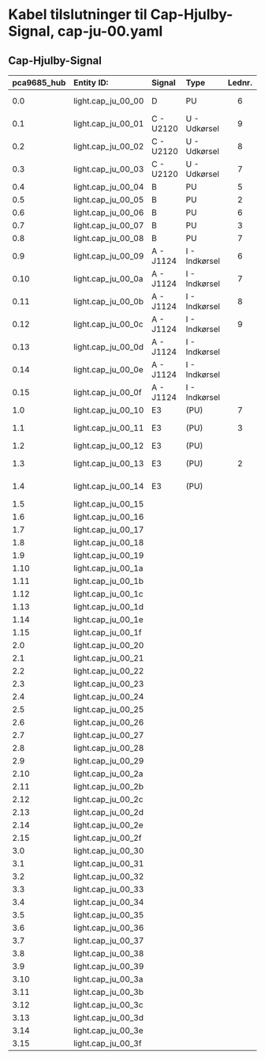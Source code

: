 # Kabel tilslutninger til Cap-Hjulby-Signal, cap-ju-00.yaml

## Cap-Hjulby-Signal

|pca9685_hub|Entity ID:|Signal|Type|Lednr.|LedName|
|:---|:---|:---|:---|:---:|:---|
|0.0|light.cap_ju_00_00|D|PU|6|Cap-Ju-D-6|
|0.1|light.cap_ju_00_01|C - U2120|U - Udkørsel|9|Grøn-Nederest|
|0.2|light.cap_ju_00_02|C - U2120|U - Udkørsel|8|Rød|
|0.3|light.cap_ju_00_03|C - U2120|U - Udkørsel|7|Grøn-Øverst|
|0.4|light.cap_ju_00_04|B|PU|5|Gul|
|0.5|light.cap_ju_00_05|B|PU|2|Hvid|
|0.6|light.cap_ju_00_06|B|PU|6|Grøn|
|0.7|light.cap_ju_00_07|B|PU|3|Hvid|
|0.8|light.cap_ju_00_08|B|PU|7|Rød|
|0.9|light.cap_ju_00_09|A - J1124|I - Indkørsel |6|Gul|
|0.10|light.cap_ju_00_0a|A - J1124|I - Indkørsel |7|Grøn-Øverst|
|0.11|light.cap_ju_00_0b|A - J1124|I - Indkørsel |8|Rød|
|0.12|light.cap_ju_00_0c|A - J1124|I - Indkørsel |9|Grøn-Nederest|
|0.13|light.cap_ju_00_0d|A - J1124|I - Indkørsel ||40|
|0.14|light.cap_ju_00_0e|A - J1124|I - Indkørsel ||60|
|0.15|light.cap_ju_00_0f|A - J1124|I - Indkørsel ||75|
|1.0|light.cap_ju_00_10|E3|(PU)|7|Rød|
|1.1|light.cap_ju_00_11|E3|(PU)|3|Hvid-Højre|
|1.2|light.cap_ju_00_12|E3|(PU)||Grøn|
|1.3|light.cap_ju_00_13|E3|(PU)|2|Hvid-Venstre|
|1.4|light.cap_ju_00_14|E3|(PU)||Hvid-Øverst|
|1.5|light.cap_ju_00_15||||
|1.6|light.cap_ju_00_16||||
|1.7|light.cap_ju_00_17||||
|1.8|light.cap_ju_00_18||||
|1.9|light.cap_ju_00_19||||
|1.10|light.cap_ju_00_1a||||
|1.11|light.cap_ju_00_1b||||
|1.12|light.cap_ju_00_1c||||
|1.13|light.cap_ju_00_1d||||
|1.14|light.cap_ju_00_1e||||
|1.15|light.cap_ju_00_1f||||
|2.0|light.cap_ju_00_20||||
|2.1|light.cap_ju_00_21|||
|2.2|light.cap_ju_00_22|||
|2.3|light.cap_ju_00_23|||
|2.4|light.cap_ju_00_24|||
|2.5|light.cap_ju_00_25|||
|2.6|light.cap_ju_00_26|||
|2.7|light.cap_ju_00_27|||
|2.8|light.cap_ju_00_28|||
|2.9|light.cap_ju_00_29|||
|2.10|light.cap_ju_00_2a|||
|2.11|light.cap_ju_00_2b|||
|2.12|light.cap_ju_00_2c|||
|2.13|light.cap_ju_00_2d|||
|2.14|light.cap_ju_00_2e|||
|2.15|light.cap_ju_00_2f|||
|3.0|light.cap_ju_00_30|||
|3.1|light.cap_ju_00_31|||
|3.2|light.cap_ju_00_32|||
|3.3|light.cap_ju_00_33|||
|3.4|light.cap_ju_00_34|||
|3.5|light.cap_ju_00_35|||
|3.6|light.cap_ju_00_36|||
|3.7|light.cap_ju_00_37|||
|3.8|light.cap_ju_00_38|||
|3.9|light.cap_ju_00_39|||
|3.10|light.cap_ju_00_3a|||
|3.11|light.cap_ju_00_3b|||
|3.12|light.cap_ju_00_3c|||
|3.13|light.cap_ju_00_3d|||
|3.14|light.cap_ju_00_3e|||
|3.15|light.cap_ju_00_3f|||
